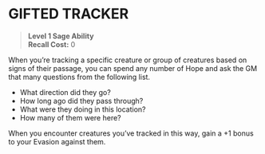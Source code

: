 ﻿---
tags:
  - Ability
  - CharacterOption
name: 'GIFTED TRACKER'
level: 1
domain: 'Sage'
type: 'Ability'
recall: '0'
description: 'When you’re tracking a specific creature or group of creatures based on signs of their passage, you can spend any number of Hope and ask the GM that many questions from the following list.

- What direction did they go?
- How long ago did they pass through?
- What were they doing in this location?
- How many of them were here?

When you encounter creatures you’ve tracked in this way, gain a +1 bonus to your Evasion against them.'
---
# GIFTED TRACKER

> **Level 1 Sage Ability**  
> **Recall Cost:** 0

When you’re tracking a specific creature or group of creatures based on signs of their passage, you can spend any number of Hope and ask the GM that many questions from the following list.

- What direction did they go?
- How long ago did they pass through?
- What were they doing in this location?
- How many of them were here?

When you encounter creatures you’ve tracked in this way, gain a +1 bonus to your Evasion against them.
